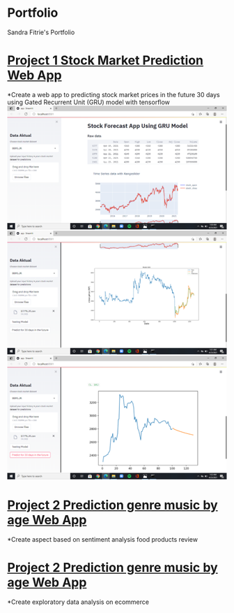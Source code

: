 # Portfolio
Sandra Fitrie's Portfolio
# [Project 1 Stock Market Prediction Web App](https://github.com/sandrafitrie/MLWebApp)

*Create a web app to predicting stock market prices in the future 30 days using Gated Recurrent Unit (GRU) model with tensorflow 
![](/images/Screenshot%20(36).png)
![](/images/Screenshot%20(37).png)
![](/images/Screenshot%20(38).png)
# [Project 2 Prediction genre music by age Web App](https://github.com/sandrafitrie/Absa)

*Create aspect based on sentiment analysis food products review 

# [Project 2 Prediction genre music by age Web App](https://github.com/sandrafitrie/EDA)

*Create exploratory data analysis on ecommerce

